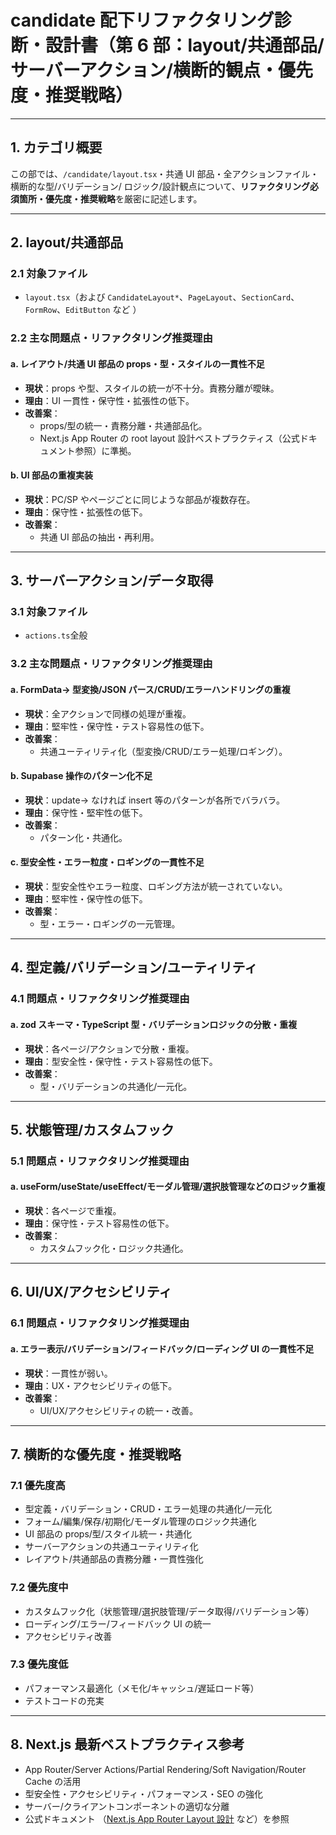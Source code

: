 # candidate 配下リファクタリング診断・設計書（第 6 部：layout/共通部品/サーバーアクション/横断的観点・優先度・推奨戦略）

---

## 1. カテゴリ概要

この部では、`/candidate/layout.tsx`・共通 UI 部品・全アクションファイル・横断的な型/バリデーション/
ロジック/設計観点について、**リファクタリング必須箇所・優先度・推奨戦略**を厳密に記述します。

---

## 2. layout/共通部品

### 2.1 対象ファイル

- `layout.tsx`（および `CandidateLayout*`、`PageLayout`、`SectionCard`、`FormRow`、`EditButton` など
  ）

### 2.2 主な問題点・リファクタリング推奨理由

#### a. レイアウト/共通 UI 部品の props・型・スタイルの一貫性不足

- **現状**：props や型、スタイルの統一が不十分。責務分離が曖昧。
- **理由**：UI 一貫性・保守性・拡張性の低下。
- **改善案**：
  - props/型の統一・責務分離・共通部品化。
  - Next.js App Router の root layout 設計ベストプラクティス（公式ドキュメント参照）に準拠。

#### b. UI 部品の重複実装

- **現状**：PC/SP やページごとに同じような部品が複数存在。
- **理由**：保守性・拡張性の低下。
- **改善案**：
  - 共通 UI 部品の抽出・再利用。

---

## 3. サーバーアクション/データ取得

### 3.1 対象ファイル

- `actions.ts`全般

### 3.2 主な問題点・リファクタリング推奨理由

#### a. FormData→ 型変換/JSON パース/CRUD/エラーハンドリングの重複

- **現状**：全アクションで同様の処理が重複。
- **理由**：堅牢性・保守性・テスト容易性の低下。
- **改善案**：
  - 共通ユーティリティ化（型変換/CRUD/エラー処理/ロギング）。

#### b. Supabase 操作のパターン化不足

- **現状**：update→ なければ insert 等のパターンが各所でバラバラ。
- **理由**：保守性・堅牢性の低下。
- **改善案**：
  - パターン化・共通化。

#### c. 型安全性・エラー粒度・ロギングの一貫性不足

- **現状**：型安全性やエラー粒度、ロギング方法が統一されていない。
- **理由**：堅牢性・保守性の低下。
- **改善案**：
  - 型・エラー・ロギングの一元管理。

---

## 4. 型定義/バリデーション/ユーティリティ

### 4.1 問題点・リファクタリング推奨理由

#### a. zod スキーマ・TypeScript 型・バリデーションロジックの分散・重複

- **現状**：各ページ/アクションで分散・重複。
- **理由**：型安全性・保守性・テスト容易性の低下。
- **改善案**：
  - 型・バリデーションの共通化/一元化。

---

## 5. 状態管理/カスタムフック

### 5.1 問題点・リファクタリング推奨理由

#### a. useForm/useState/useEffect/モーダル管理/選択肢管理などのロジック重複

- **現状**：各ページで重複。
- **理由**：保守性・テスト容易性の低下。
- **改善案**：
  - カスタムフック化・ロジック共通化。

---

## 6. UI/UX/アクセシビリティ

### 6.1 問題点・リファクタリング推奨理由

#### a. エラー表示/バリデーション/フィードバック/ローディング UI の一貫性不足

- **現状**：一貫性が弱い。
- **理由**：UX・アクセシビリティの低下。
- **改善案**：
  - UI/UX/アクセシビリティの統一・改善。

---

## 7. 横断的な優先度・推奨戦略

### 7.1 優先度高

- 型定義・バリデーション・CRUD・エラー処理の共通化/一元化
- フォーム/編集/保存/初期化/モーダル管理のロジック共通化
- UI 部品の props/型/スタイル統一・共通化
- サーバーアクションの共通ユーティリティ化
- レイアウト/共通部品の責務分離・一貫性強化

### 7.2 優先度中

- カスタムフック化（状態管理/選択肢管理/データ取得/バリデーション等）
- ローディング/エラー/フィードバック UI の統一
- アクセシビリティ改善

### 7.3 優先度低

- パフォーマンス最適化（メモ化/キャッシュ/遅延ロード等）
- テストコードの充実

---

## 8. Next.js 最新ベストプラクティス参考

- App Router/Server Actions/Partial Rendering/Soft Navigation/Router Cache の活用
- 型安全性・アクセシビリティ・パフォーマンス・SEO の強化
- サーバー/クライアントコンポーネントの適切な分離
- 公式ドキュメント
  （[Next.js App Router Layout 設計](https://nextjs.org/docs/app/building-your-application/upgrading/from-vite)
  など）を参照
